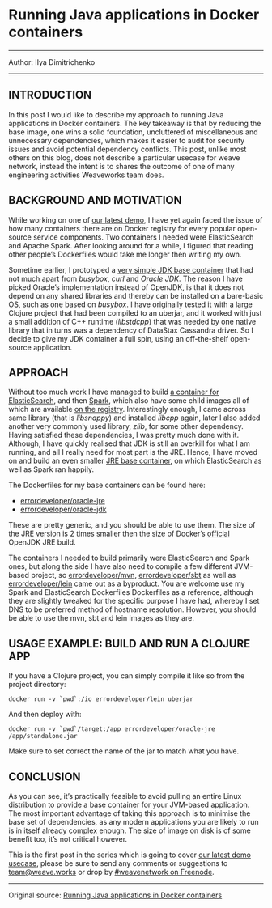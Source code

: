 # Running Java applications in Docker containers

---

Author: IIya Dimitrichenko

---

## INTRODUCTION

In this post I would like to describe my approach to running Java applications in Docker containers. The key takeaway is that by reducing the base image, one wins a solid foundation, uncluttered of miscellaneous and unnecessary dependencies, which makes it easier to audit for security issues and avoid potential dependency conflicts. This post, unlike most others on this blog, does not describe a particular usecase for weave network, instead the intent is to shares the outcome of one of many engineering activities Weaveworks team does.

## BACKGROUND AND MOTIVATION

While working on one of [our latest demo](http://weaveblog.com/2014/12/03/using-weave-network-for-bigdata-elasticsearch-apache-spark/), I have yet again faced the issue of how many containers there are on Docker registry for every popular open-source service components. Two containers I needed were ElasticSearch and Apache Spark. After looking around for a while, I figured that reading other people’s Dockerfiles would take me longer then writing my own.

Sometime earlier, I prototyped a [very simple JDK base container](https://registry.hub.docker.com/u/errordeveloper/oracle-jdk/) that had not much apart from *busybox*, *curl* and *Oracle JDK*. The reason I have picked Oracle’s implementation instead of OpenJDK, is that it does not depend on any shared libraries and thereby can be installed on a bare-basic OS, such as one based on *busybox*. I have originally tested it with a large Clojure project that had been compiled to an uberjar, and it worked with just a small addition of C++ runtime (*libstdcpp*) that was needed by one native library that in turns was a dependency of DataStax Cassandra driver. So I decide to give my JDK container a full spin, using an off-the-shelf open-source application.

## APPROACH

Without too much work I have managed to build [a container for ElasticSearch](https://registry.hub.docker.com/u/errordeveloper/weave-elasticsearch-minimal/), and then [Spark](https://registry.hub.docker.com/u/errordeveloper/weave-spark-base-minimal/dockerfile/), which also have some child images all of which are available [on the registry](https://registry.hub.docker.com/u/errordeveloper). Interestingly enough, I came across same library (that is *libsnappy*) and installed *libcpp* again, later I also added another very commonly used library, *zlib*, for some other dependency. Having satisfied these dependencies, I was pretty much done with it. Although, I have quickly realised that JDK is still an overkill for what I am running, and all I really need for most part is the JRE. Hence, I have moved on and build an even smaller [JRE base container](https://registry.hub.docker.com/u/errordeveloper/oracle-jre/), on which ElasticSearch as well as Spark ran happily.

The Dockerfiles for my base containers can be found here:

- [errordeveloper/oracle-jre](https://github.com/errordeveloper/dockerfile-oracle-java/blob/master/jre/Dockerfile)
- [errordeveloper/oracle-jdk](https://github.com/errordeveloper/dockerfile-oracle-java/blob/master/jdk/Dockerfile)

These are pretty generic, and you should be able to use them. The size of the JRE version is 2 times smaller then the size of Docker’s [official](https://registry.hub.docker.com/u/dockerfile/java/) OpenJDK JRE build.

The containers I needed to build primarily were  ElasticSearch and Spark ones, but along the side I have also need to compile a few different JVM-based project, so [errordeveloper/mvn](https://registry.hub.docker.com/u/errordeveloper/mvn/dockerfile/), [errordeveloper/sbt](https://registry.hub.docker.com/u/errordeveloper/sbt/dockerfile/) as well as [errordeveloper/lein](https://registry.hub.docker.com/u/errordeveloper/lein/dockerfile/) came out as a byproduct. You are welcome use my Spark and ElasticSearch Dockerfiles Dockerfiles as a reference, although they are slightly tweaked for the specific purpose I have had, whereby I set DNS to be preferred method of hostname resolution. However, you should be able to use the mvn, sbt and lein images as they are.

## USAGE EXAMPLE: BUILD AND RUN A CLOJURE APP

If you have a Clojure project, you can simply compile it like so from the project directory:

```
docker run -v `pwd`:/io errordeveloper/lein uberjar
```

And then deploy with:

```
docker run -v `pwd`/target:/app errordeveloper/oracle-jre /app/standalone.jar
```

Make sure to set correct the name of the jar to match what you have.

## CONCLUSION

As you can see, it’s practically feasible to avoid pulling an entire Linux distribution to provide a base container for your JVM-based application. The most important advantage of taking this approach is to minimise the base set of dependencies, as any modern applications you are likely to run is in itself already complex enough. The size of image on disk is of some benefit too, it’s not critical however.

This is the first post in the series which is going to cover [our latest demo usecase](http://weaveblog.com/2014/12/03/using-weave-network-for-bigdata-elasticsearch-apache-spark/), please be sure to send any comments or suggestions to [team@weave.works](mailto:team@weave.works) or drop by [#weavenetwork on Freenode](https://botbot.me/freenode/weavenetwork/).

---

Original source: [Running Java applications in Docker containers](http://weaveblog.com/2014/12/09/running-java-applications-in-docker-containers/)
